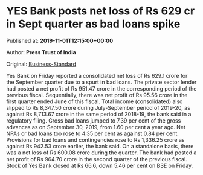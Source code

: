 
# YES Bank posts net loss of Rs 629 cr in Sept quarter as bad loans spike

Published at: **2019-11-01T12:15:00+00:00**

Author: **Press Trust of India**

Original: [Business-Standard](https://www.business-standard.com/article/companies/yes-bank-posts-net-loss-of-rs-629-cr-in-sept-quarter-as-bad-loans-spike-119110101066_1.html)

Yes Bank on Friday reported a consolidated net loss of Rs 629.1 crore for the September quarter due to a spurt in bad loans.
The private sector lender had posted a net profit of Rs 951.47 crore in the corresponding period of the previous fiscal. Sequentially, there was net profit of Rs 95.56 crore in the first quarter ended June of this fiscal.
Total income (consolidated) also slipped to Rs 8,347.50 crore during July-September period of 2019-20, as against Rs 8,713.67 crore in the same period of 2018-19, the bank said in a regulatory filing.
Gross bad loans jumped to 7.39 per cent of the gross advances as on September 30, 2019, from 1.60 per cent a year ago. Net NPAs or bad loans too rose to 4.35 per cent as against 0.84 per cent.
Provisions for bad loans and contingencies rose to Rs 1,336.25 crore as against Rs 942.53 crore earlier, the bank said.
On a standalone basis, there was a net loss of Rs 600.08 crore during the quarter. The bank had posted a net profit of Rs 964.70 crore in the second quarter of the previous fiscal.
Stock of Yes Bank closed at Rs 66.6, down 5.46 per cent on BSE on Friday.

